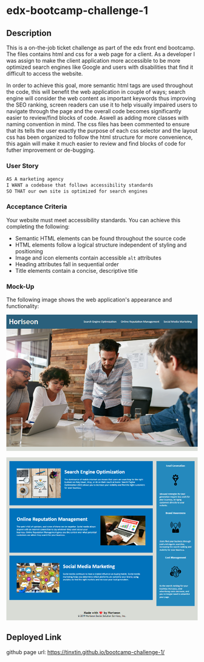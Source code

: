 # edx-bootcamp-challenge-1

## Description
This is a on-the-job ticket challenge as part of the edx front end bootcamp. The files contains html and css for a web page for a client. As a developer I was assign to make the client application more accessible to be more optimized search engines like Google and users with disabilities that find it difficult to access the website.

In order to achieve this goal, more semantic html tags are used throughout the code, this will benefit the web application in couple of ways; search engine will consider the web content as important keywords thus improving the SEO ranking, screen readers can use it to help visually impaired users to navigate through the page and the overall code becomes significantly easier to review/find blocks of code. Aswell as adding more classes with naming convention in mind. 
The css files has been commented to ensure that its tells the user exactly the purpose of each css selector and the layout css has been organized to follow the html structure for more convenience, this again will make it much easier to review and find blocks of code for futher improvement or de-bugging.

### User Story

```
AS A marketing agency
I WANT a codebase that follows accessibility standards
SO THAT our own site is optimized for search engines
```

### Acceptance Criteria

Your website must meet accessibility standards. You can achieve this completing the following:

* Semantic HTML elements can be found throughout the source code
* HTML elements follow a logical structure independent of styling and positioning
* Image and icon elements contain accessible `alt` attributes
* Heading attributes fall in sequential order
* Title elements contain a concise, descriptive title

### Mock-Up

The following image shows the web application's appearance and functionality:

![Image-1](./assets/screenshots/webapp-1.png "Web page first-half view") 

![Image-2](./assets/screenshots/webapp-2.png "Web page second-half view")


## Deployed Link
github page url: https://tinxtin.github.io/bootcamp-challenge-1/